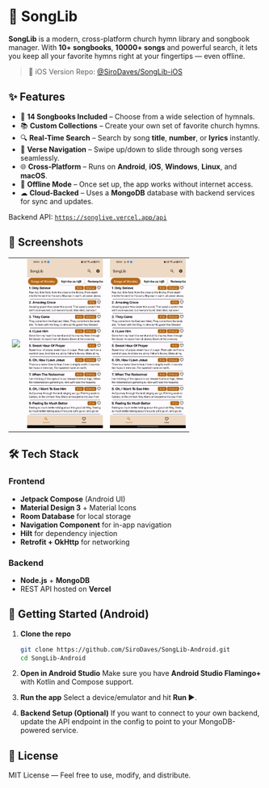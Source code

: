 # 🎵 SongLib

**SongLib** is a modern, cross-platform church hymn library and songbook manager.
With **10+ songbooks**, **10000+ songs** and powerful search, it lets you keep all your favorite hymns right at your fingertips — even offline.

> 🔗 iOS Version Repo: [@SiroDaves/SongLib-iOS](https://github.com/SiroDaves/SongLib-iOS)

## ✨ Features

* 📖 **14 Songbooks Included** – Choose from a wide selection of hymnals.
* 📚 **Custom Collections** – Create your own set of favorite church hymns.
* 🔍 **Real-Time Search** – Search by song **title**, **number**, or **lyrics** instantly.
* 📜 **Verse Navigation** – Swipe up/down to slide through song verses seamlessly.
* 🌐 **Cross-Platform** – Runs on **Android**, **iOS**, **Windows**, **Linux**, and **macOS**.
* 📶 **Offline Mode** – Once set up, the app works without internet access.
* ☁ **Cloud-Backed** – Uses a **MongoDB** database with backend services for sync and updates.

Backend API: [`https://songlive.vercel.app/api`](https://songlive.vercel.app/api)

## 📸 Screenshots

<table>
    <tr>
        <td><img src="screenshots/image1.jpg" width="150px" /></td>
        <td><img src="screenshots/image2.jpg" width="150px" /></td>
        <td><img src="screenshots/image2.jpg" width="150px" /></td>
    </tr>
</table>

## 🛠 Tech Stack

### **Frontend**

* **Jetpack Compose** (Android UI)
* **Material Design 3** + Material Icons
* **Room Database** for local storage
* **Navigation Component** for in-app navigation
* **Hilt** for dependency injection
* **Retrofit + OkHttp** for networking

### **Backend**

* **Node.js** + **MongoDB**
* REST API hosted on **Vercel**

## 🚀 Getting Started (Android)

1. **Clone the repo**

   ```bash
   git clone https://github.com/SiroDaves/SongLib-Android.git
   cd SongLib-Android
   ```

2. **Open in Android Studio**
   Make sure you have **Android Studio Flamingo+** with Kotlin and Compose support.

3. **Run the app**
   Select a device/emulator and hit **Run ▶**.

4. **Backend Setup (Optional)**
   If you want to connect to your own backend, update the API endpoint in the config to point to your MongoDB-powered service.

## 📄 License

MIT License — Feel free to use, modify, and distribute.
